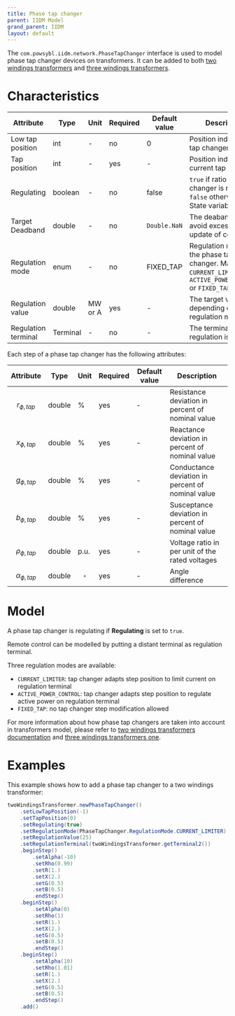```yaml
---
title: Phase tap changer
parent: IIDM Model
grand_parent: IIDM
layout: default
---
```


The `com.powsybl.iidm.network.PhaseTapChanger` interface is used to model phase tap changer devices on transformers.
It can be added to both [two windings transformers](./twoWindingsTransformer.md) and [three windings transformers](./threeWindingsTransformer.md).

# Characteristics

| Attribute | Type | Unit | Required | Default value | Description |
| --------- | ---- | ---- | -------- | ------------- | ----------- |
| Low tap position | int | - | no | 0 | Position index of the tap changer's low tap |
| Tap position | int | - | yes | - | Position index of current tap |
| Regulating | boolean | - | no | false | ```true``` if ratio tap changer is regulating, ```false``` otherwise. State variable |
| Target Deadband | double | - | no | `Double.NaN` | The deaband used to avoid excessive update of controls |
| Regulation mode | enum | - | no | FIXED_TAP | Regulation mode of the phase tap changer. May be ```CURRENT_LIMITER```, ```ACTIVE_POWER_CONTROL``` or ```FIXED_TAP``` |
| Regulation value | double | MW or A | yes | - | The target value, depending on the regulation mode |
| Regulation terminal | Terminal | - | no | - | The terminal where regulation is done |

Each step of a phase tap changer has the following attributes:

| Attribute | Type | Unit | Required | Default value | Description |
| --------- | ---- | ---- | -------- | ------------- | ----------- |
| $$r_{\phi, tap}$$ | double | % | yes | - | Resistance deviation in percent of nominal value |
| $$x_{\phi, tap}$$ | double | % | yes | - | Reactance deviation in percent of nominal value |
| $$g_{\phi, tap}$$ | double | % | yes | - | Conductance deviation in percent of nominal value |
| $$b_{\phi, tap}$$ | double | % | yes | - | Susceptance deviation in percent of nominal value |
| $$\rho_{\phi, tap}$$ | double | p.u. | yes | - | Voltage ratio in per unit of the rated voltages |
| $$\alpha_{\phi, tap}$$ | double | $$^{\circ}$$ | yes | - | Angle difference |

# Model
A phase tap changer is regulating if **Regulating** is set to ```true```.

Remote control can be modelled by putting a distant terminal as regulation terminal.

Three regulation modes are available:
- ```CURRENT_LIMITER```: tap changer adapts step position to limit current on regulation terminal
- ```ACTIVE_POWER_CONTROL```: tap changer adapts step position to regulate active power on regulation terminal
- ```FIXED_TAP```: no tap changer step modification allowed

For more information about how phase tap changers are taken into account in transformers model, please refer to [two windings transformers documentation](./twoWindingsTransformer.md) and [three windings transformers one](./threeWindingsTransformer.md).

# Examples
This example shows how to add a phase tap changer to a two windings transformer:
```java
twoWindingsTransformer.newPhaseTapChanger()
    .setLowTapPosition(-1)
    .setTapPosition(0)
    .setRegulating(true)
    .setRegulationMode(PhaseTapChanger.RegulationMode.CURRENT_LIMITER)
    .setRegulationValue(25)
    .setRegulationTerminal(twoWindingsTransformer.getTerminal2())
    .beginStep()
        .setAlpha(-10)
        .setRho(0.99)
        .setR(1.)
        .setX(2.)
        .setG(0.5)
        .setB(0.5)
        .endStep()
    .beginStep()
        .setAlpha(0)
        .setRho(1)
        .setR(1.)
        .setX(2.)
        .setG(0.5)
        .setB(0.5)
        .endStep()
    .beginStep()
        .setAlpha(10)
        .setRho(1.01)
        .setR(1.)
        .setX(2.)
        .setG(0.5)
        .setB(0.5)
        .endStep()
    .add()
```
